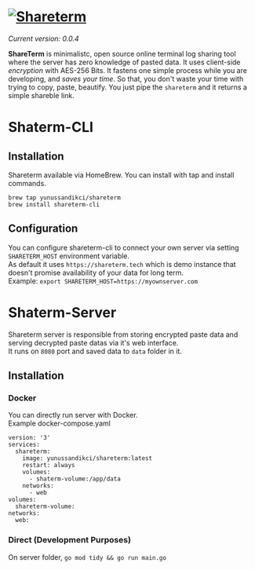 # [![Shareterm](https://abload.de/img/shareterm_bannerp1jvz.png)](https://shareterm.tech)

*Current version: 0.0.4*

**ShareTerm** is minimalistc, open source online terminal log sharing tool where the server has zero knowledge of pasted data.
It uses client-side *encryption* with AES-256 Bits. It fastens one simple process while you are developing, and *saves your time*. So that, you don't waste your time with trying to copy, paste, beautify. You just pipe the `shareterm` and it returns a simple shareble link.

# Shaterm-CLI
## Installation
Shareterm available via HomeBrew. You can install with tap and install commands.
```
brew tap yunussandikci/shareterm
brew install shareterm-cli
```
## Configuration
You can configure shareterm-cli to connect your own server via setting `SHARETERM_HOST` environment variable.\
As default it uses `https://shareterm.tech` which is demo instance that doesn't promise availability of your data for long term.\
Example: `export SHARETERM_HOST=https://myownserver.com`

# Shaterm-Server
Shareterm server is responsible from storing encrypted paste data and serving decrypted paste datas via it's web interface.\
It runs on `8080` port and  saved data to `data` folder in it.
## Installation
### Docker
You can directly run server with Docker.\
Example docker-compose.yaml
```
version: '3'
services:
  shareterm:
    image: yunussandikci/shareterm:latest
    restart: always
    volumes:
      - shaterm-volume:/app/data
    networks:
      - web
volumes:
  shareterm-volume:
networks:
  web:
```
### Direct (Development Purposes)
On server folder, `go mod tidy && go run main.go`
